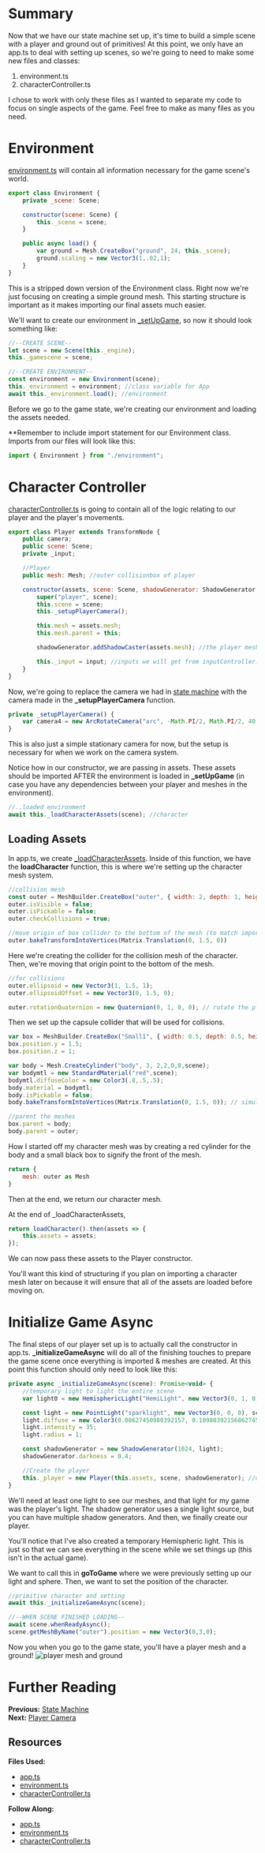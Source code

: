 # Summary
Now that we have our state machine set up, it's time to build a simple scene with a player and ground out of primitives! At this point, we only have an app.ts to deal with setting up scenes, so we're going to need to make some new files and classes:
1. environment.ts
2. characterController.ts

I chose to work with only these files as I wanted to separate my code to focus on single aspects of the game. Feel free to make as many files as you need.

# Environment
[environment.ts](https://github.com/BabylonJS/SummerFestival/blob/master/src/environment.ts) will contain all information necessary for the game scene's world.
```javascript
export class Environment {
    private _scene: Scene;

    constructor(scene: Scene) {
        this._scene = scene;
    }

    public async load() {
        var ground = Mesh.CreateBox("ground", 24, this._scene);
        ground.scaling = new Vector3(1,.02,1);
    }
}
```
This is a stripped down version of the Environment class. Right now we're just focusing on creating a simple ground mesh. This starting structure is important as it makes importing our final assets much easier.

We'll want to create our environment in [_setUpGame](/how_to/page9#setupgame), so now it should look something like:
```javascript
//--CREATE SCENE--
let scene = new Scene(this._engine);
this._gamescene = scene;

//--CREATE ENVIRONMENT--
const environment = new Environment(scene);
this._environment = environment; //class variable for App
await this._environment.load(); //environment
```
Before we go to the game state, we're creating our environment and loading the assets needed.

**Remember to include import statement for our Environment class. Imports from our files will look like this:
```javascript
import { Environment } from "./environment";
```
# Character Controller
[characterController.ts](https://github.com/BabylonJS/SummerFestival/blob/master/src/characterController.ts) is going to contain all of the logic relating to our player and the player's movements.
```javascript
export class Player extends TransformNode {
    public camera;
    public scene: Scene;
    private _input;

    //Player
    public mesh: Mesh; //outer collisionbox of player

    constructor(assets, scene: Scene, shadowGenerator: ShadowGenerator, input?) {
        super("player", scene);
        this.scene = scene;
        this._setupPlayerCamera();

        this.mesh = assets.mesh;
        this.mesh.parent = this;

        shadowGenerator.addShadowCaster(assets.mesh); //the player mesh will cast shadows

        this._input = input; //inputs we will get from inputController.ts
    }
}
```
Now, we're going to replace the camera we had in [state machine](/how_to/page9#scene-setup) with the camera made in the **_setupPlayerCamera** function.
```javascript
private _setupPlayerCamera() {
    var camera4 = new ArcRotateCamera("arc", -Math.PI/2, Math.PI/2, 40, new Vector3(0,3,0), this.scene);
}
```
This is also just a simple stationary camera for now, but the setup is necessary for when we work on the camera system.

Notice how in our constructor, we are passing in assets. These assets should be imported AFTER the environment is loaded in **_setUpGame** (in case you have any dependencies between your player and meshes in the environment).
```javascript
//..loaded environment
await this._loadCharacterAssets(scene); //character
```
## Loading Assets
In app.ts, we create [_loadCharacterAssets](https://github.com/BabylonJS/SummerFestival/blob/a0abccc2efbb7399820efe2e25f53bb5b4a02500/src/app.ts#L868). Inside of this function, we have the **loadCharacter** function, this is where we're setting up the character mesh system.
```javascript
//collision mesh
const outer = MeshBuilder.CreateBox("outer", { width: 2, depth: 1, height: 3 }, scene);
outer.isVisible = false;
outer.isPickable = false;
outer.checkCollisions = true;

//move origin of box collider to the bottom of the mesh (to match imported player mesh)
outer.bakeTransformIntoVertices(Matrix.Translation(0, 1.5, 0))
```
Here we're creating the collider for the collision mesh of the character. Then, we're moving that origin point to the bottom of the mesh.
```javascript
//for collisions
outer.ellipsoid = new Vector3(1, 1.5, 1);
outer.ellipsoidOffset = new Vector3(0, 1.5, 0);

outer.rotationQuaternion = new Quaternion(0, 1, 0, 0); // rotate the player mesh 180 since we want to see the back of the player
```
Then we set up the capsule collider that will be used for collisions.
```javascript
var box = MeshBuilder.CreateBox("Small1", { width: 0.5, depth: 0.5, height: 0.25, faceColors: [new Color4(0,0,0,1), new Color4(0,0,0,1), new Color4(0,0,0,1), new Color4(0,0,0,1),new Color4(0,0,0,1), new Color4(0,0,0,1)] }, scene);
box.position.y = 1.5;
box.position.z = 1;

var body = Mesh.CreateCylinder("body", 3, 2,2,0,0,scene);
var bodymtl = new StandardMaterial("red",scene);
bodymtl.diffuseColor = new Color3(.8,.5,.5);
body.material = bodymtl;
body.isPickable = false;
body.bakeTransformIntoVertices(Matrix.Translation(0, 1.5, 0)); // simulates the imported mesh's origin

//parent the meshes
box.parent = body;
body.parent = outer;
```
How I started off my character mesh was by creating a red cylinder for the body and a small black box to signify the front of the mesh.
```javascript
return {
    mesh: outer as Mesh
}
```
Then at the end, we return our character mesh.

At the end of _loadCharacterAssets,
```javascript
return loadCharacter().then(assets => {
    this.assets = assets;
});
```
We can now pass these assets to the Player constructor.

You'll want this kind of structuring if you plan on importing a character mesh later on because it will ensure that all of the assets are loaded before moving on. 

# Initialize Game Async
The final steps of our player set up is to actually call the constructor in app.ts. **_initializeGameAsync** will do all of the finishing touches to prepare the game scene once everything is imported & meshes are created. At this point this function should only need to look like this:
```javascript
private async _initializeGameAsync(scene): Promise<void> {
    //temporary light to light the entire scene
    var light0 = new HemisphericLight("HemiLight", new Vector3(0, 1, 0), scene);

    const light = new PointLight("sparklight", new Vector3(0, 0, 0), scene);
    light.diffuse = new Color3(0.08627450980392157, 0.10980392156862745, 0.15294117647058825);
    light.intensity = 35;
    light.radius = 1;

    const shadowGenerator = new ShadowGenerator(1024, light);
    shadowGenerator.darkness = 0.4;

    //Create the player
    this._player = new Player(this.assets, scene, shadowGenerator); //dont have inputs yet so we dont need to pass it in
}
```
We'll need at least one light to see our meshes, and that light for my game was the player's light. The shadow generator uses a single light source, but you can have multiple shadow generators. And then, we finally create our player.

You'll notice that I've also created a temporary Hemispheric light. This is just so that we can see everything in the scene while we set things up (this isn't in the actual game).

We want to call this in **goToGame** where we were previously setting up our light and sphere. Then, we want to set the position of the character.
```javascript
//primitive character and setting
await this._initializeGameAsync(scene);

//--WHEN SCENE FINISHED LOADING--
await scene.whenReadyAsync();
scene.getMeshByName("outer").position = new Vector3(0,3,0);
```

Now you when you go to the game state, you'll have a player mesh and a ground!
![player mesh and ground](/img/how_to/create-a-game/simplegamestate.png)

# Further Reading
**Previous:** [State Machine](/how_to/page9)  
**Next:** [Player Camera](/how_to/page5)

## Resources
**Files Used:**  
- [app.ts](https://github.com/BabylonJS/SummerFestival/blob/master/src/app.ts)
- [environment.ts](https://github.com/BabylonJS/SummerFestival/blob/master/src/environment.ts)
- [characterController.ts](https://github.com/BabylonJS/SummerFestival/blob/master/src/characterController.ts)

**Follow Along:** 
- [app.ts](https://github.com/BabylonJS/SummerFestival/blob/master/tutorial/simpleGameState/app.ts)
- [environment.ts](https://github.com/BabylonJS/SummerFestival/blob/master/tutorial/simpleGameState/environment.ts)
- [characterController.ts](https://github.com/BabylonJS/SummerFestival/blob/master/tutorial/simpleGameState/characterController.ts)
